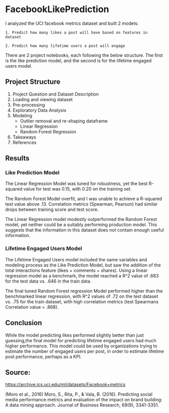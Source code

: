 # FacebookLikePrediction
I analyzed the UCI facebook metrics dataset and built 2 models: 
   
    1. Predict how many likes a post will have based on features in dataset
    
    2. Predict how many lifetime users a post will engage
    
There are 2 project notebooks, each following the below structure. The first is the like prediction model, and the second is for the lifetime engaged users model. 

## Project Structure
1. Project Question and Dataset Description
2. Loading and viewing dataset
3. Pre-processing
4. Exploratory Data Analysis
5. Modeling 
    - Outlier removal and re-shaping dataframe
    - Linear Regression
    - Random Forest Regression
6. Takeaways
7. References

## Results

### Like Prediction Model

The Linear Regression Model was tuned for robustness, yet the best R-squared value for test was 0.15, with 0.20 on the training set. 

The Random Forest Model overfit, and I was unable to achieve a R-squared test value above .13. Correlation metrics (Spearman, Pearson) had similar drops between training score and test score. 

The Linear Regression model modestly outperformed the Random Forest model, yet neither could be a suitably performing production model. This suggests that the information in this dataset does not contain enough useful information. 

### Lifetime Engaged Users Model

The Lifetime Engaged Users model included the same variables and modeling process as the Like Prediction Model, but saw the addition of the total interactions feature (likes + comments + shares). Using a linear regression model as a benchmark, the model reached a R^2 value of .683 for the test data vs. .646 in the train data. 

The final tuned Random Forest regression Model performed higher than the benchmarked linear regression, with R^2 values of .72 on the test dataset vs. .75 for the train dataset, with high correlation metrics (test Spearmans Correlation value = .868).

## Conclusion

While the model predicting likes performed slightly better than just guessing,the final model for predicting lifetime engaged users had much higher performance. This model could be used by organizations trying to estimate the number of engaged users per post, in order to estimate lifetime post performance, perhaps as a KPI. 

## Source:
https://archive.ics.uci.edu/ml/datasets/Facebook+metrics

(Moro et al., 2016) Moro, S., Rita, P., & Vala, B. (2016). Predicting social media performance metrics and evaluation of the impact on brand building: A data mining approach. Journal of Business Research, 69(9), 3341-3351. 
